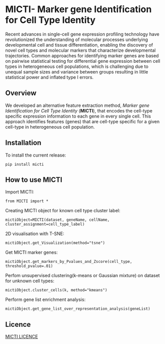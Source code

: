 MICTI- Marker gene Identification for Cell Type Identity
========================================================

Recent advances in single-cell gene expression profiling technology have revolutionized the understanding of molecular processes underlying developmental cell and tissue differentiation, enabling the discovery of novel cell types and molecular markers that characterize developmental trajectories.  Common approaches for identifying marker genes are based on pairwise statistical testing for differential gene expression between cell types in heterogeneous cell populations, which is challenging due to unequal sample sizes and variance between groups resulting in little statistical power and inflated type I errors. 

Overview
--------

We developed an alternative feature extraction method, *Marker gene Identification for Cell Type Identity* (**MICTI**), that encodes the cell-type specific expression information to each gene in every single cell. This approach identifies features (genes) that are cell-type specific for a given cell-type in heterogeneous cell population.


Installation
------------

To install the current release:

	pip install micti
	
How to use MICTI
----------------

Import MICTI:

	from MICTI import *

Creating MICTI object for known cell type cluster label:

	mictiObject=MICTI(dataset, geneName, cellName, cluster_assignment=cell_type_label)

2D visualisation with T-SNE:

	mictiObject.get_Visualization(method="tsne")

Get MICTI marker genes:

	mictiObject.get_markers_by_Pvalues_and_Zscore(cell_type, threshold_pvalue=.01)

Perfom unsupervised clustering(k-means or Gaussian mixture) on dataset for unknown cell types:

	mictiObject.cluster_cells(k, method="kmeans")

Perform gene list enrichment analysis:

	mictiObject.get_gene_list_over_representation_analysis(geneList)

Licence
-------

[MICTI LICENCE](./LICENSE)
